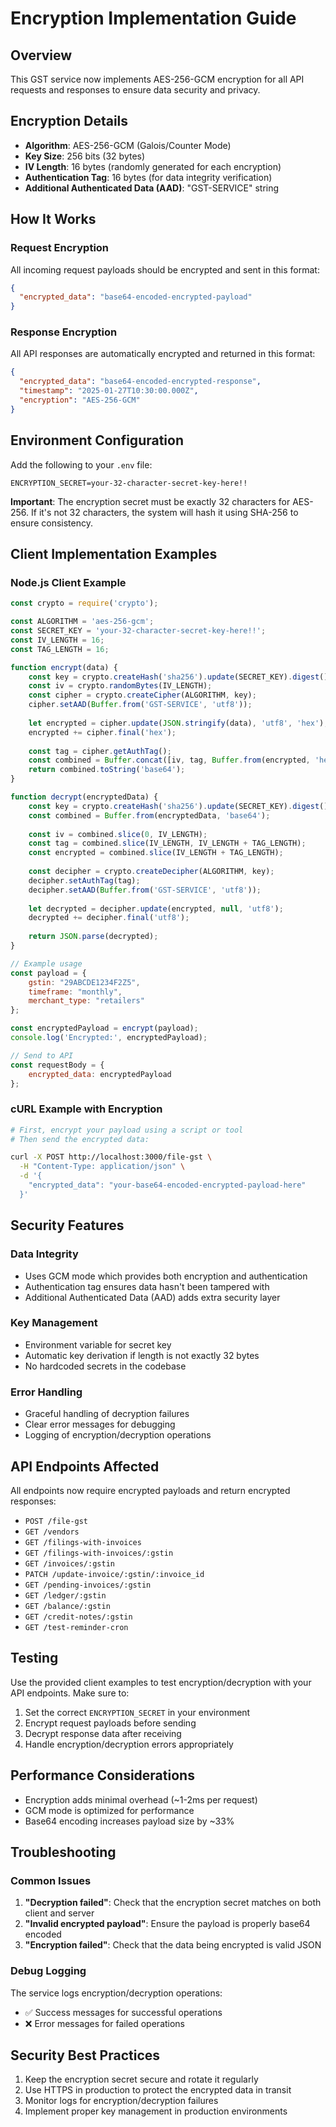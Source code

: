 # Encryption Implementation Guide

## Overview
This GST service now implements AES-256-GCM encryption for all API requests and responses to ensure data security and privacy.

## Encryption Details
- **Algorithm**: AES-256-GCM (Galois/Counter Mode)
- **Key Size**: 256 bits (32 bytes)
- **IV Length**: 16 bytes (randomly generated for each encryption)
- **Authentication Tag**: 16 bytes (for data integrity verification)
- **Additional Authenticated Data (AAD)**: "GST-SERVICE" string

## How It Works

### Request Encryption
All incoming request payloads should be encrypted and sent in this format:
```json
{
  "encrypted_data": "base64-encoded-encrypted-payload"
}
```

### Response Encryption
All API responses are automatically encrypted and returned in this format:
```json
{
  "encrypted_data": "base64-encoded-encrypted-response",
  "timestamp": "2025-01-27T10:30:00.000Z",
  "encryption": "AES-256-GCM"
}
```

## Environment Configuration
Add the following to your `.env` file:
```env
ENCRYPTION_SECRET=your-32-character-secret-key-here!!
```

**Important**: The encryption secret must be exactly 32 characters for AES-256. If it's not 32 characters, the system will hash it using SHA-256 to ensure consistency.

## Client Implementation Examples

### Node.js Client Example
```javascript
const crypto = require('crypto');

const ALGORITHM = 'aes-256-gcm';
const SECRET_KEY = 'your-32-character-secret-key-here!!';
const IV_LENGTH = 16;
const TAG_LENGTH = 16;

function encrypt(data) {
    const key = crypto.createHash('sha256').update(SECRET_KEY).digest();
    const iv = crypto.randomBytes(IV_LENGTH);
    const cipher = crypto.createCipher(ALGORITHM, key);
    cipher.setAAD(Buffer.from('GST-SERVICE', 'utf8'));
    
    let encrypted = cipher.update(JSON.stringify(data), 'utf8', 'hex');
    encrypted += cipher.final('hex');
    
    const tag = cipher.getAuthTag();
    const combined = Buffer.concat([iv, tag, Buffer.from(encrypted, 'hex')]);
    return combined.toString('base64');
}

function decrypt(encryptedData) {
    const key = crypto.createHash('sha256').update(SECRET_KEY).digest();
    const combined = Buffer.from(encryptedData, 'base64');
    
    const iv = combined.slice(0, IV_LENGTH);
    const tag = combined.slice(IV_LENGTH, IV_LENGTH + TAG_LENGTH);
    const encrypted = combined.slice(IV_LENGTH + TAG_LENGTH);
    
    const decipher = crypto.createDecipher(ALGORITHM, key);
    decipher.setAuthTag(tag);
    decipher.setAAD(Buffer.from('GST-SERVICE', 'utf8'));
    
    let decrypted = decipher.update(encrypted, null, 'utf8');
    decrypted += decipher.final('utf8');
    
    return JSON.parse(decrypted);
}

// Example usage
const payload = {
    gstin: "29ABCDE1234F2Z5",
    timeframe: "monthly",
    merchant_type: "retailers"
};

const encryptedPayload = encrypt(payload);
console.log('Encrypted:', encryptedPayload);

// Send to API
const requestBody = {
    encrypted_data: encryptedPayload
};
```

### cURL Example with Encryption
```bash
# First, encrypt your payload using a script or tool
# Then send the encrypted data:

curl -X POST http://localhost:3000/file-gst \
  -H "Content-Type: application/json" \
  -d '{
    "encrypted_data": "your-base64-encoded-encrypted-payload-here"
  }'
```

## Security Features

### Data Integrity
- Uses GCM mode which provides both encryption and authentication
- Authentication tag ensures data hasn't been tampered with
- Additional Authenticated Data (AAD) adds extra security layer

### Key Management
- Environment variable for secret key
- Automatic key derivation if length is not exactly 32 bytes
- No hardcoded secrets in the codebase

### Error Handling
- Graceful handling of decryption failures
- Clear error messages for debugging
- Logging of encryption/decryption operations

## API Endpoints Affected
All endpoints now require encrypted payloads and return encrypted responses:

- `POST /file-gst`
- `GET /vendors`
- `GET /filings-with-invoices`
- `GET /filings-with-invoices/:gstin`
- `GET /invoices/:gstin`
- `PATCH /update-invoice/:gstin/:invoice_id`
- `GET /pending-invoices/:gstin`
- `GET /ledger/:gstin`
- `GET /balance/:gstin`
- `GET /credit-notes/:gstin`
- `GET /test-reminder-cron`

## Testing
Use the provided client examples to test encryption/decryption with your API endpoints. Make sure to:

1. Set the correct `ENCRYPTION_SECRET` in your environment
2. Encrypt request payloads before sending
3. Decrypt response data after receiving
4. Handle encryption/decryption errors appropriately

## Performance Considerations
- Encryption adds minimal overhead (~1-2ms per request)
- GCM mode is optimized for performance
- Base64 encoding increases payload size by ~33%

## Troubleshooting

### Common Issues
1. **"Decryption failed"**: Check that the encryption secret matches on both client and server
2. **"Invalid encrypted payload"**: Ensure the payload is properly base64 encoded
3. **"Encryption failed"**: Check that the data being encrypted is valid JSON

### Debug Logging
The service logs encryption/decryption operations:
- ✅ Success messages for successful operations
- ❌ Error messages for failed operations

## Security Best Practices
1. Keep the encryption secret secure and rotate it regularly
2. Use HTTPS in production to protect the encrypted data in transit
3. Monitor logs for encryption/decryption failures
4. Implement proper key management in production environments